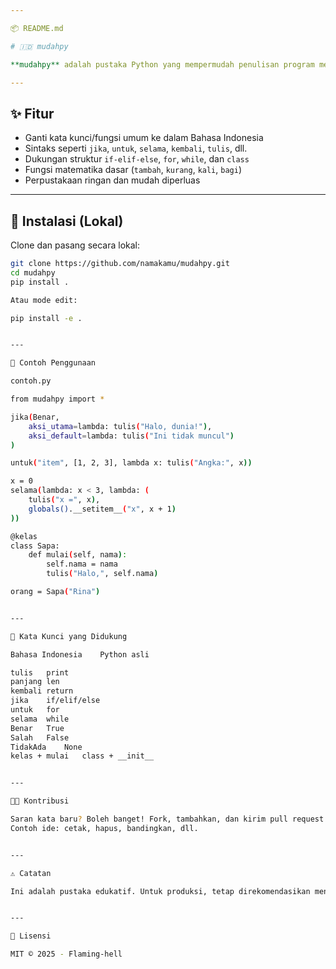 ```yaml
---

📦 README.md

# 🇮🇩 mudahpy

**mudahpy** adalah pustaka Python yang mempermudah penulisan program menggunakan kata-kata dalam bahasa Indonesia. Cocok untuk pemula atau pembelajar yang ingin lebih cepat memahami logika pemrograman tanpa terhambat istilah asing.

---
```


## ✨ Fitur

- Ganti kata kunci/fungsi umum ke dalam Bahasa Indonesia
- Sintaks seperti `jika`, `untuk`, `selama`, `kembali`, `tulis`, dll.
- Dukungan struktur `if-elif-else`, `for`, `while`, dan `class`
- Fungsi matematika dasar (`tambah`, `kurang`, `kali`, `bagi`)
- Perpustakaan ringan dan mudah diperluas

---

## 🔧 Instalasi (Lokal)

Clone dan pasang secara lokal:

```bash
git clone https://github.com/namakamu/mudahpy.git
cd mudahpy
pip install .

Atau mode edit:

pip install -e .


---

🧪 Contoh Penggunaan

contoh.py

from mudahpy import *

jika(Benar,
    aksi_utama=lambda: tulis("Halo, dunia!"),
    aksi_default=lambda: tulis("Ini tidak muncul")
)

untuk("item", [1, 2, 3], lambda x: tulis("Angka:", x))

x = 0
selama(lambda: x < 3, lambda: (
    tulis("x =", x),
    globals().__setitem__("x", x + 1)
))

@kelas
class Sapa:
    def mulai(self, nama):
        self.nama = nama
        tulis("Halo,", self.nama)

orang = Sapa("Rina")


---

🧰 Kata Kunci yang Didukung

Bahasa Indonesia	Python asli

tulis	print
panjang	len
kembali	return
jika	if/elif/else
untuk	for
selama	while
Benar	True
Salah	False
TidakAda	None
kelas + mulai	class + __init__


---

🧑‍💻 Kontribusi

Saran kata baru? Boleh banget! Fork, tambahkan, dan kirim pull request 😄
Contoh ide: cetak, hapus, bandingkan, dll.


---

⚠️ Catatan

Ini adalah pustaka edukatif. Untuk produksi, tetap direkomendasikan menggunakan sintaks Python standar.


---

🪪 Lisensi

MIT © 2025 - Flaming-hell
